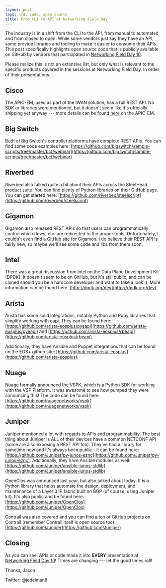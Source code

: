 ```yaml
---
layout: post
tags: nfd, code, open source
title: From CLI to API at Networking Field Day
---
```


The industry is in a shift from the CLI to the API, from manual to automated, and from closed to open.  While some vendors just say they have an API, some provide libraries and tooling to make it easier to consume their APIs.  This post specifically highlights open source code that is publicly available on GitHub by vendors that participated in [Networking Field Day 10](http://techfieldday.com/event/nfd10/).

Please realize this is not an extensive list, but only what is relevant to the specific products covered in the sessions at Networking Field Day.  In order of their presentations...

## Cisco

The APIC-EM, used as part of the IWAN solution, has a full REST API.  No SDK or libraries were mentioned, but it doesn't seem like it's officially shipping yet anyway --- more details can be found [here](https://developer.cisco.com/site/apic-em/documents/api-reference/) on the APIC-EM.

## Big Switch

Both of Big Switch's controller platforms have complete REST APIs.  You can find some code examples here: [https://github.com/bigswitch/sample-scripts/tree/master/bcf/webinar](https://github.com/bigswitch/sample-scripts/tree/master/bcf/webinar)

## Riverbed

Riverbed also talked quite a bit about their APIs across the SteelHead product suite.  You can find plenty of Python libraries on their GitHub page.  You can get started here: [https://github.com/riverbed/steelscript](https://github.com/riverbed/steelscript)

## Gigamon

Gigamon also released REST APIs so that users can programmatically control which flows, etc. are redirected to the proper tools.  Unfortunately, I couldn't even find a GitHub site for Gigamon.  I do believe their REST API is fairly new, so maybe we'll see some code and libs from them soon.

## Intel

There was a great discussion from Intel on the Data Plane Development Kit (DPDK).  It doesn't seem to be on GitHub, but it's still public, and can be cloned should you be a hardcore developer and want to take a look :).  More information can be found here: [http://dpdk.org/dev](http://dpdk.org/dev)

## Arista

Arista has some solid integrations, notably Python and Ruby libraries that simplify working with eapi.  They can be found here: [https://github.com/arista-eosplus/pyeapi](https://github.com/arista-eosplus/pyeapi) and [https://github.com/arista-eosplus/rbeapi](https://github.com/arista-eosplus/rbeapi).

Additionally, they have Ansible and Puppet integrations that can be found on the EOS+ github site: [https://github.com/arista-eosplus](https://github.com/arista-eosplus).

## Nuage

Nuage formally announced the VSPK, which is a Python SDK for working with the VSP Platform. It was awesome to see how pumped they were announcing this!  The code can be found here: [https://github.com/nuagenetworks/vspk](https://github.com/nuagenetworks/vspk)

## Juniper

Juniper mentioned a lot with regards to APIs and programmability.  The best thing about Juniper is ALL of their devices have a common NETCONF API (some are also exposing a REST API too).  They've had a library for sometime now and it's always been public - it can be found here: [https://github.com/Juniper/py-junos-eznc](https://github.com/Juniper/py-junos-eznc).  Additionally, they have Ansible modules as well: [https://github.com/Juniper/ansible-junos-stdlib](https://github.com/Juniper/ansible-junos-stdlib)

OpenClos was announced last year, but also talked about today.  It is a Python library that helps automate the design, deployment, and maintenance of a Layer 3 IP fabric built on BGP (of course, using Juniper kit).  It's also public and be found here: [https://github.com/Juniper/OpenClos](https://github.com/Juniper/OpenClos)

Contrail was also covered and you can find a ton of GitHub projects on Contrail (remember Contrail itself is open source too): [https://github.com/Juniper](https://github.com/Juniper)

## Closing

As you can see, APIs or code made it into **EVERY** presentation at [Networking Field Day 10](http://techfieldday.com/event/nfd10/)! Times are changing --- let the good times roll!


Thanks,
Jason

Twitter: @jedelman8

